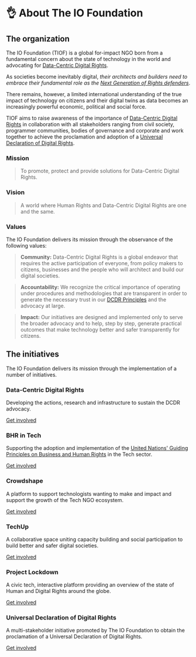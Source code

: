 # 👌 About The IO Foundation

## The organization

The IO Foundation (TIOF) is a global for-impact NGO born from a fundamental concern about the state of technology in the world and advocating for [Data-Centric Digital Rights](https://tiof.click/DCDRAdvocacy).

As societies become inevitably digital, _their architects and builders need to embrace their fundamental role as the_ [_Next Generation of Rights defenders_](https://tiof.click/TIOFNextGen).

There remains, however, a limited international understanding of the true impact of technology on citizens and their digital twins as data becomes an increasingly powerful economic, political and social force.

TIOF aims to raise awareness of the importance of [Data-Centric Digital Rights](https://tiof.click/DCDRAdvocacy) in collaboration with all stakeholders ranging from civil society, programmer communities, bodies of governance and corporate and work together to achieve the proclamation and adoption of a [Universal Declaration of Digital Rights](https://tiof.click/UDDRWeb).



### Mission

> To promote, protect and provide solutions for Data-Centric Digital Rights.

### Vision

> A world where Human Rights and Data-Centric Digital Rights are one and the same.



### Values

The IO Foundation delivers its mission through the observance of the following values:

> **Community:** Data-Centric Digital Rights is a global endeavor that requires the active participation of everyone, from policy makers to citizens, businesses and the people who will architect and build our digital societies.

> **Accountability:** We recognize the critical importance of operating under procedures and methodologies that are transparent in order to generate the necessary trust in our [DCDR Principles](https://tiof.click/DCDRPrinciples) and the advocacy at large.

> **Impact:** Our initiatives are designed and implemented only to serve the broader advocacy and to help, step by step, generate practical outcomes that make technology better and safer transparently for citizens.

## The initiatives

The IO Foundation delivers its mission through the implementation of a number of initiatives.

### Data-Centric Digital Rights

Developing the actions, research and infrastructure to sustain the DCDR advocacy.

[Get involved](https://tiof.click/DCDRDocs)

### BHR in Tech

Supporting the adoption and implementation of the [United Nations' Guiding Principles on Business and Human Rights](https://dothe.click/Ext6) in the Tech sector.

[Get involved](https://tiof.click/BiTDocs)

### Crowdshape

A platform to support technologists wanting to make and impact and support the growth of the Tech NGO ecosystem.

[Get involved](https://tiof.click/CSDocs)

### TechUp

A collaborative space uniting capacity building and social participation to build better and safer digital societies.

[Get involved](https://tiof.click/TUDocs)

### Project Lockdown

A civic tech, interactive platform providing an overview of the state of Human and Digital Rights around the globe.

[Get involved](https://tiof.click/PLDDocs)

### Universal Declaration of Digital Rights

A multi-stakeholder initiative promoted by The IO Foundation to obtain the proclamation of a Universal Declaration of Digital Rights.

[Get involved](https://tiof.click/UDDRDocs)

